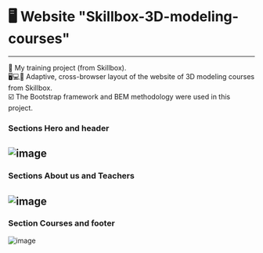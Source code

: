 # 🖥 Website "Skillbox-3D-modeling-courses"
---
📒 My training project (from Skillbox).  
🖥💻📱 Adaptive, cross-browser layout of the website of 3D modeling courses from Skillbox.  
☑️ The Bootstrap framework and BEM methodology were used in this project.

### Sections Hero and header
![image](https://user-images.githubusercontent.com/101246310/157489296-57d2c53f-e488-4a5c-9ac1-cfa7531a7c5b.png)
---

### Sections About us and Teachers
![image](https://user-images.githubusercontent.com/101246310/157489429-f7959f29-77b3-40ad-aff5-603f70b0792e.png)
---

### Section Courses and footer
![image](https://user-images.githubusercontent.com/101246310/157489720-7e2d8094-c76f-4dd0-849c-670ce48e0eae.png)


